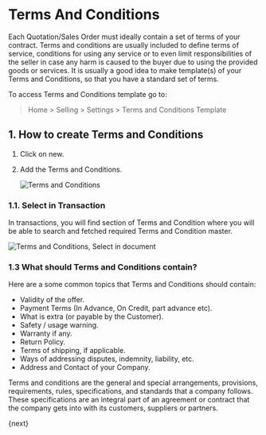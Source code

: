 <!-- add-breadcrumbs -->
# Terms And Conditions

Each Quotation/Sales Order must ideally contain a set of terms of your contract. Terms and conditions are usually included to define terms of service, conditions for using any service or to even limit responsibilities of the seller in case any harm is caused to the buyer due to using the provided goods or services.  It is
usually a good idea to make template(s) of your Terms and Conditions, so that
you have a standard set of terms. 

To access Terms and Conditions template go to:

> Home > Selling > Settings > Terms and Conditions Template

## 1. How to create Terms and Conditions

1. Click on new.
1. Add the Terms and Conditions.

    <img class="screenshot" alt="Terms and Conditions" src="{{docs_base_url}}/assets/img/setup/print/terms-1.png">

### 1.1. Select in Transaction

In transactions, you will find section of Terms and Condition where you will be able to search and fetched required Terms and Condition master.

<img class="screenshot" alt="Terms and Conditions, Select in document" src="{{docs_base_url}}/assets/img/setup/print/terms-3.png">

### 1.3 What should Terms and Conditions contain?
Here are a some common topics that Terms and Conditions should contain:

  * Validity of the offer.
  * Payment Terms (In Advance, On Credit, part advance etc).
  * What is extra (or payable by the Customer).
  * Safety / usage warning.
  * Warranty if any.
  * Return Policy.
  * Terms of shipping, if applicable.
  * Ways of addressing disputes, indemnity, liability, etc.
  * Address and Contact of your Company.

Terms and conditions are the general and special arrangements, provisions, requirements, rules, specifications, and standards that a company follows. These specifications are an integral part of an agreement or contract that the company gets into with its customers, suppliers or partners.

{next}
